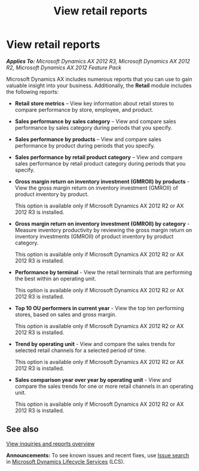 ﻿---
title: View retail reports
TOCTitle: View retail reports
ms:assetid: fa1183e8-de8f-49af-9204-6b9b71fd38c3
ms:mtpsurl: https://technet.microsoft.com/en-us/library/Hh597297(v=AX.60)
ms:contentKeyID: 39519384
ms.date: 04/18/2014
mtps_version: v=AX.60
---

# View retail reports 


_**Applies To:** Microsoft Dynamics AX 2012 R3, Microsoft Dynamics AX 2012 R2, Microsoft Dynamics AX 2012 Feature Pack_

Microsoft Dynamics AX includes numerous reports that you can use to gain valuable insight into your business. Additionally, the **Retail** module includes the following reports:

  - **Retail store metrics** – View key information about retail stores to compare performance by store, employee, and product.

  - **Sales performance by sales category** – View and compare sales performance by sales category during periods that you specify.

  - **Sales performance by products** – View and compare sales performance by product during periods that you specify.

  - **Sales performance by retail product category** – View and compare sales performance by retail product category during periods that you specify.

  - **Gross margin return on inventory investment (GMROII) by products** - View the gross margin return on inventory investment (GMROII) of product inventory by product.
    
    This option is available only if Microsoft Dynamics AX 2012 R2 or AX 2012 R3 is installed.

  - **Gross margin return on inventory investment (GMROII) by category** - Measure inventory productivity by reviewing the gross margin return on inventory investments (GMROII) of product inventory by product category.
    
    This option is available only if Microsoft Dynamics AX 2012 R2 or AX 2012 R3 is installed.

  - **Performance by terminal** - View the retail terminals that are performing the best within an operating unit.
    
    This option is available only if Microsoft Dynamics AX 2012 R2 or AX 2012 R3 is installed.

  - **Top 10 OU performers in current year** - View the top ten performing stores, based on sales and gross margin.
    
    This option is available only if Microsoft Dynamics AX 2012 R2 or AX 2012 R3 is installed.

  - **Trend by operating unit** - View and compare the sales trends for selected retail channels for a selected period of time.
    
    This option is available only if Microsoft Dynamics AX 2012 R2 or AX 2012 R3 is installed.

  - **Sales comparison year over year by operating unit** - View and compare the sales trends for one or more retail channels in an operating unit.
    
    This option is available only if Microsoft Dynamics AX 2012 R2 or AX 2012 R3 is installed.

## See also

[View inquiries and reports overview](view-inquiries-and-reports-overview.md)

  
**Announcements:** To see known issues and recent fixes, use [Issue search](http://go.microsoft.com/fwlink/?linkid=389258) in [Microsoft Dynamics Lifecycle Services](http://go.microsoft.com/fwlink/?linkid=306505) (LCS).

